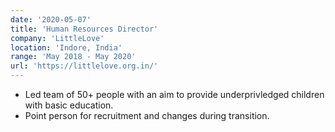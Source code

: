 ```yaml
---
date: '2020-05-07'
title: 'Human Resources Director'
company: 'LittleLove'
location: 'Indore, India'
range: 'May 2018 - May 2020'
url: 'https://littlelove.org.in/'
---
```


- Led team of 50+ people with an aim to provide underprivledged children with basic education.
- Point person for recruitment and changes during transition.
